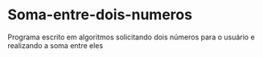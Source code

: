 # Soma-entre-dois-numeros
Programa escrito em algoritmos solicitando dois números para o usuário e realizando a soma entre eles
